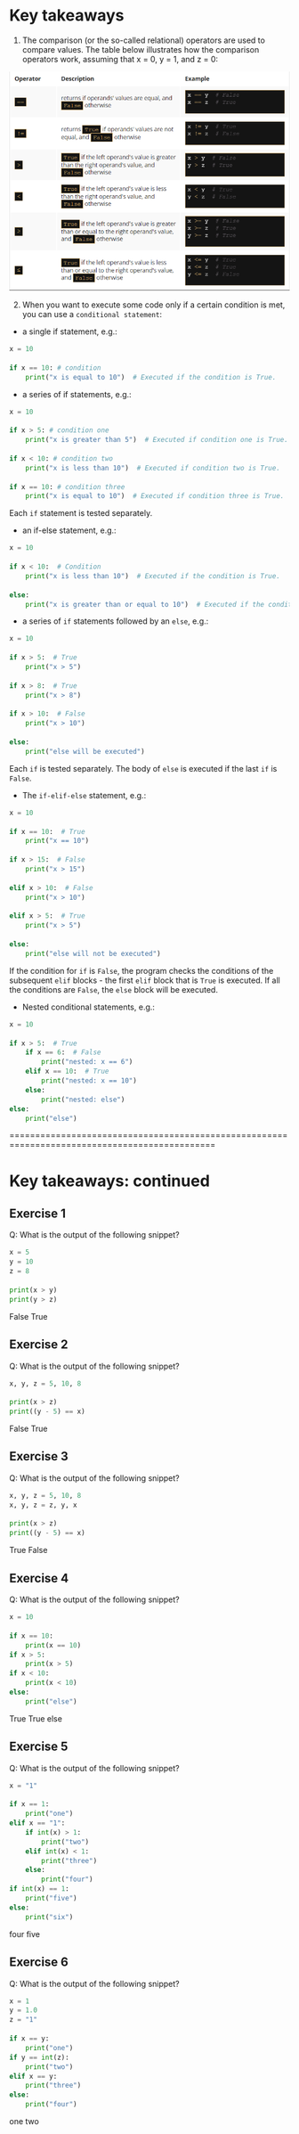 # Key takeaways

1. The comparison (or the so-called relational) operators are used to compare values. The table below illustrates how the comparison operators work, assuming that x = 0, y = 1, and z = 0:
<img src="img/decisions1.png">

2. When you want to execute some code only if a certain condition is met, you can use a `conditional statement`:

  - a single if statement, e.g.:
```py
x = 10

if x == 10: # condition
    print("x is equal to 10")  # Executed if the condition is True.

```
  - a series of if statements, e.g.:
```py
x = 10

if x > 5: # condition one
    print("x is greater than 5")  # Executed if condition one is True.

if x < 10: # condition two
    print("x is less than 10")  # Executed if condition two is True.

if x == 10: # condition three
    print("x is equal to 10")  # Executed if condition three is True.
```    

Each `if` statement is tested separately.

  - an if-else statement, e.g.:
```py
x = 10

if x < 10:  # Condition
    print("x is less than 10")  # Executed if the condition is True.

else:
    print("x is greater than or equal to 10")  # Executed if the condition is False.
```

  - a series of `if` statements followed by an `else`, e.g.:
```py
x = 10

if x > 5:  # True
    print("x > 5")

if x > 8:  # True
    print("x > 8")

if x > 10:  # False
    print("x > 10")

else:
    print("else will be executed")
```

Each `if` is tested separately. The body of `else` is executed if the last `if` is `False`.

  - The `if-elif-else` statement, e.g.:
```py
x = 10

if x == 10:  # True
    print("x == 10")

if x > 15:  # False
    print("x > 15")

elif x > 10:  # False
    print("x > 10")

elif x > 5:  # True
    print("x > 5")

else:
    print("else will not be executed")
```

If the condition for `if` is `False`, the program checks the conditions of the subsequent `elif` blocks - the first `elif` block that is `True` is executed. If all the conditions are `False`, the `else` block will be executed.

  - Nested conditional statements, e.g.:
```py
x = 10

if x > 5:  # True
    if x == 6:  # False
        print("nested: x == 6")
    elif x == 10:  # True
        print("nested: x == 10")
    else:
        print("nested: else")
else:
    print("else")
```

==============================================================================================
# Key takeaways: continued

## Exercise 1
Q: What is the output of the following snippet?
```py
x = 5
y = 10
z = 8

print(x > y)
print(y > z)
```

False
True

## Exercise 2
Q: What is the output of the following snippet?
```py
x, y, z = 5, 10, 8

print(x > z)
print((y - 5) == x)
```

False
True

## Exercise 3
Q: What is the output of the following snippet?
```py
x, y, z = 5, 10, 8
x, y, z = z, y, x

print(x > z)
print((y - 5) == x)
```

True
False

## Exercise 4
Q: What is the output of the following snippet?
```py
x = 10

if x == 10:
    print(x == 10)
if x > 5:
    print(x > 5)
if x < 10:
    print(x < 10)
else:
    print("else")
```

True
True
else

## Exercise 5
Q: What is the output of the following snippet?
```py
x = "1"

if x == 1:
    print("one")
elif x == "1":
    if int(x) > 1:
        print("two")
    elif int(x) < 1:
        print("three")
    else:
        print("four")
if int(x) == 1:
    print("five")
else:
    print("six")
```

four
five

## Exercise 6
Q: What is the output of the following snippet?
```py
x = 1
y = 1.0
z = "1"

if x == y:
    print("one")
if y == int(z):
    print("two")
elif x == y:
    print("three")
else:
    print("four")
```

one
two
